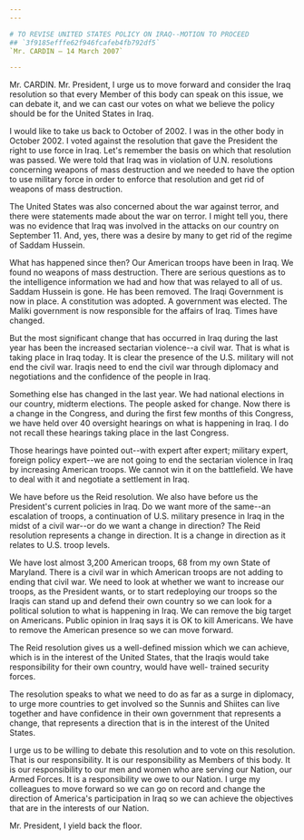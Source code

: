 ```yaml
---
---

# TO REVISE UNITED STATES POLICY ON IRAQ--MOTION TO PROCEED
## `3f9185efffe62f946fcafeb4fb792df5`
`Mr. CARDIN — 14 March 2007`

---
```



Mr. CARDIN. Mr. President, I urge us to move forward and consider the 
Iraq resolution so that every Member of this body can speak on this 
issue, we can debate it, and we can cast our votes on what we believe 
the policy should be for the United States in Iraq.

I would like to take us back to October of 2002. I was in the other 
body in October 2002. I voted against the resolution that gave the 
President the right to use force in Iraq. Let's remember the basis on 
which that resolution was passed. We were told that Iraq was in 
violation of U.N. resolutions concerning weapons of mass destruction 
and we needed to have the option to use military force in order to 
enforce that resolution and get rid of weapons of mass destruction.

The United States was also concerned about the war against terror, 
and there were statements made about the war on terror. I might tell 
you, there was no evidence that Iraq was involved in the attacks on our 
country on September 11. And, yes, there was a desire by many to get 
rid of the regime of Saddam Hussein.


What has happened since then? Our American troops have been in Iraq. 
We found no weapons of mass destruction. There are serious questions as 
to the intelligence information we had and how that was relayed to all 
of us. Saddam Hussein is gone. He has been removed. The Iraqi 
Government is now in place. A constitution was adopted. A government 
was elected. The Maliki government is now responsible for the affairs 
of Iraq. Times have changed.



But the most significant change that has occurred in Iraq during the 
last year has been the increased sectarian violence--a civil war. That 
is what is taking place in Iraq today. It is clear the presence of the 
U.S. military will not end the civil war. Iraqis need to end the civil 
war through diplomacy and negotiations and the confidence of the people 
in Iraq.

Something else has changed in the last year. We had national 
elections in our country, midterm elections. The people asked for 
change. Now there is a change in the Congress, and during the first few 
months of this Congress, we have held over 40 oversight hearings on 
what is happening in Iraq. I do not recall these hearings taking place 
in the last Congress.

Those hearings have pointed out--with expert after expert; military 
expert, foreign policy expert--we are not going to end the sectarian 
violence in Iraq by increasing American troops. We cannot win it on the 
battlefield. We have to deal with it and negotiate a settlement in 
Iraq.

We have before us the Reid resolution. We also have before us the 
President's current policies in Iraq. Do we want more of the same--an 
escalation of troops, a continuation of U.S. military presence in Iraq 
in the midst of a civil war--or do we want a change in direction? The 
Reid resolution represents a change in direction. It is a change in 
direction as it relates to U.S. troop levels.

We have lost almost 3,200 American troops, 68 from my own State of 
Maryland. There is a civil war in which American troops are not adding 
to ending that civil war. We need to look at whether we want to 
increase our troops, as the President wants, or to start redeploying 
our troops so the Iraqis can stand up and defend their own country so 
we can look for a political solution to what is happening in Iraq. We 
can remove the big target on Americans. Public opinion in Iraq says it 
is OK to kill Americans. We have to remove the American presence so we 
can move forward.

The Reid resolution gives us a well-defined mission which we can 
achieve, which is in the interest of the United States, that the Iraqis 
would take responsibility for their own country, would have well-
trained security forces.

The resolution speaks to what we need to do as far as a surge in 
diplomacy, to urge more countries to get involved so the Sunnis and 
Shiites can live together and have confidence in their own government 
that represents a change, that represents a direction that is in the 
interest of the United States.

I urge us to be willing to debate this resolution and to vote on this 
resolution. That is our responsibility. It is our responsibility as 
Members of this body. It is our responsibility to our men and women who 
are serving our Nation, our Armed Forces. It is a responsibility we owe 
to our Nation. I urge my colleagues to move forward so we can go on 
record and change the direction of America's participation in Iraq so 
we can achieve the objectives that are in the interests of our Nation.

Mr. President, I yield back the floor.